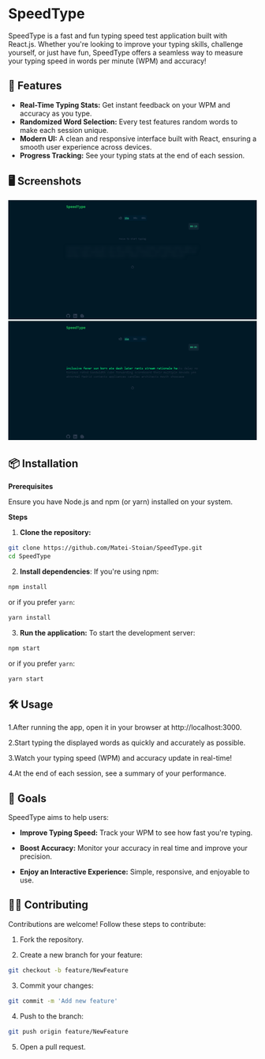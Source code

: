 # SpeedType 

SpeedType is a fast and fun typing speed test application built with React.js. Whether you're looking to improve your typing skills, challenge yourself, or just have fun, SpeedType offers a seamless way to measure your typing speed in words per minute (WPM) and accuracy!


## 🚀 Features

* **Real-Time Typing Stats:** Get instant feedback on your WPM and accuracy as you type.
* **Randomized Word Selection:** Every test features random words to make each session unique.
* **Modern UI:**  A clean and responsive interface built with React, ensuring a smooth user experience across devices.
* **Progress Tracking:** See your typing stats at the end of each session.

## 🖥️ Screenshots

<img src="public/Screenshot 2024-09-19 000717.png" alt="SpeedType Screenshot" width="700"/> 

<img src="public/Screenshot 2024-09-19 000807.png" alt="SpeedType Screenshot" width="700"/>

## 📦 Installation

**Prerequisites**

Ensure you have Node.js and npm (or yarn) installed on your system.

**Steps**

1. **Clone the repository:**

``` bash
git clone https://github.com/Matei-Stoian/SpeedType.git
cd SpeedType
```

2. **Install dependencies**: If you're using npm:

``` bash
npm install
```

or if you prefer ``` yarn ```:
    
``` bash
yarn install
```

3. **Run the application:** To start the development server:

``` bash
npm start
```

or if you prefer ```yarn```:

```bash
yarn start
```

## 🛠️ Usage

1.After running the app, open it in your browser at http://localhost:3000.

2.Start typing the displayed words as quickly and accurately as possible.

3.Watch your typing speed (WPM) and accuracy update in real-time!

4.At the end of each session, see a summary of your performance.

## 🎯 Goals

SpeedType aims to help users:

* **Improve Typing Speed:** Track your WPM to see how fast you're typing.

* **Boost Accuracy:** Monitor your accuracy in real time and improve your precision.

* **Enjoy an Interactive Experience:** Simple, responsive, and enjoyable to use.


## 🧑‍💻 Contributing

Contributions are welcome! Follow these steps to contribute:

1. Fork the repository.

2. Create a new branch for your feature:

``` bash
git checkout -b feature/NewFeature
```

3. Commit your changes:

``` bash
git commit -m 'Add new feature'
```

4. Push to the branch:
``` bash
git push origin feature/NewFeature
```

5. Open a pull request.